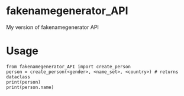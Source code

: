 # fakenamegenerator_API
My version of fakenamegenerator API

#   Usage
    from fakenamegenerator_API import create_person
    person = create_person(<gender>, <name_set>, <country>) # returns dataclass
    print(person)
    print(person.name)
